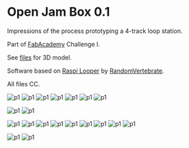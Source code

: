 # Open Jam Box 0.1 

Impressions of the process prototyping a 4-track loop station. 

Part of [FabAcademy](https://fabacademy.org) Challenge I. 

See [files](/files) for 3D model. 

Software based on [Raspi Looper](https://github.com/RandomVertebrate/raspi-looper) by [RandomVertebrate](https://github.com/RandomVertebrate). 

All files CC. 

![p1](/images/IMG_3599.jpeg)
![p1](/images/IMG_3598.jpeg)
![p1](/images/IMG_3600.jpeg)
![p1](/images/Bildschirmfoto-2022-02-16.png)
![p1](/images/Bildschirmfoto-2022-02-18.png)
![p1](/images/IMG_5292.JPG)
![p1](/images/IMG_5295.JPG)

![p1](/images/IMG_3605.jpeg)
![p1](/images/IMG_3606.jpeg)

![p1](/images/IMG_5314.JPG)
![p1](/images/IMG_5326.JPG)
![p1](/images/Captura-de-Pantalla-2022-02-18_1.png)
![p1](/images/Captura-de-Pantalla-2022-02-18_2.png)
![p1](/images/IMG_5341.JPG)
![p1](/images/IMG_5345.JPG)
![p1](/images/IMG_5348.JPG)
![p1](/images/IMG_5351.JPG)
![p1](/images/IMG_5352.JPG)

![p1](/images/IMG_5357.JPG)
![p1](/images/IMG_5360.JPG)



